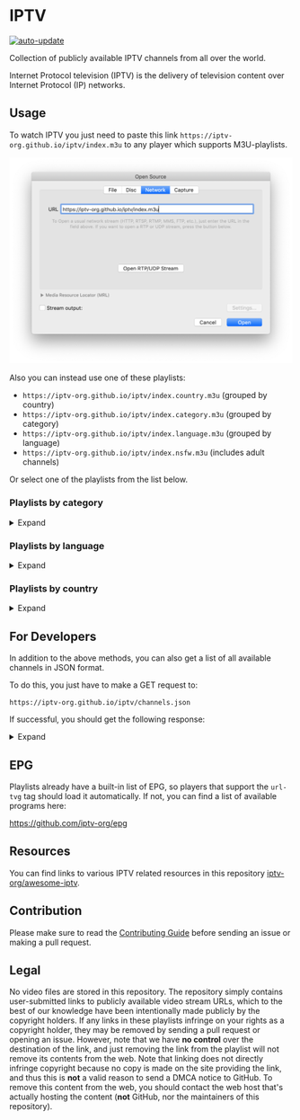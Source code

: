 # IPTV

[![auto-update](https://github.com/iptv-org/iptv/actions/workflows/auto-update.yml/badge.svg)](https://github.com/iptv-org/iptv/actions/workflows/auto-update.yml)

Collection of publicly available IPTV channels from all over the world.

Internet Protocol television (IPTV) is the delivery of television content over Internet Protocol (IP) networks.

## Usage

To watch IPTV you just need to paste this link `https://iptv-org.github.io/iptv/index.m3u` to any player which supports M3U-playlists.

![VLC Network Panel](.readme/preview.png)

Also you can instead use one of these playlists:

- `https://iptv-org.github.io/iptv/index.country.m3u` (grouped by country)
- `https://iptv-org.github.io/iptv/index.category.m3u` (grouped by category)
- `https://iptv-org.github.io/iptv/index.language.m3u` (grouped by language)
- `https://iptv-org.github.io/iptv/index.nsfw.m3u` (includes adult channels)

Or select one of the playlists from the list below.

### Playlists by category

<details>
<summary>Expand</summary>
<br>

<!-- prettier-ignore -->
<table>
	<thead>
		<tr><th align="left">Category</th><th align="right">Channels</th><th align="left">Playlist</th></tr>
	</thead>
	<tbody>
		<tr><td align="left">Auto</td><td align="right">15</td><td align="left"><code>https://iptv-org.github.io/iptv/categories/auto.m3u</code></td></tr>
		<tr><td align="left">Animation</td><td align="right">30</td><td align="left"><code>https://iptv-org.github.io/iptv/categories/animation.m3u</code></td></tr>
		<tr><td align="left">Business</td><td align="right">43</td><td align="left"><code>https://iptv-org.github.io/iptv/categories/business.m3u</code></td></tr>
		<tr><td align="left">Classic</td><td align="right">61</td><td align="left"><code>https://iptv-org.github.io/iptv/categories/classic.m3u</code></td></tr>
		<tr><td align="left">Comedy</td><td align="right">55</td><td align="left"><code>https://iptv-org.github.io/iptv/categories/comedy.m3u</code></td></tr>
		<tr><td align="left">Cooking</td><td align="right">36</td><td align="left"><code>https://iptv-org.github.io/iptv/categories/cooking.m3u</code></td></tr>
		<tr><td align="left">Culture</td><td align="right">15</td><td align="left"><code>https://iptv-org.github.io/iptv/categories/culture.m3u</code></td></tr>
		<tr><td align="left">Documentary</td><td align="right">44</td><td align="left"><code>https://iptv-org.github.io/iptv/categories/documentary.m3u</code></td></tr>
		<tr><td align="left">Education</td><td align="right">23</td><td align="left"><code>https://iptv-org.github.io/iptv/categories/education.m3u</code></td></tr>
		<tr><td align="left">Entertainment</td><td align="right">201</td><td align="left"><code>https://iptv-org.github.io/iptv/categories/entertainment.m3u</code></td></tr>
		<tr><td align="left">Family</td><td align="right">29</td><td align="left"><code>https://iptv-org.github.io/iptv/categories/family.m3u</code></td></tr>
		<tr><td align="left">General</td><td align="right">353</td><td align="left"><code>https://iptv-org.github.io/iptv/categories/general.m3u</code></td></tr>
		<tr><td align="left">Kids</td><td align="right">182</td><td align="left"><code>https://iptv-org.github.io/iptv/categories/kids.m3u</code></td></tr>
		<tr><td align="left">Legislative</td><td align="right">64</td><td align="left"><code>https://iptv-org.github.io/iptv/categories/legislative.m3u</code></td></tr>
		<tr><td align="left">Lifestyle</td><td align="right">82</td><td align="left"><code>https://iptv-org.github.io/iptv/categories/lifestyle.m3u</code></td></tr>
		<tr><td align="left">Local</td><td align="right">800</td><td align="left"><code>https://iptv-org.github.io/iptv/categories/local.m3u</code></td></tr>
		<tr><td align="left">Movies</td><td align="right">256</td><td align="left"><code>https://iptv-org.github.io/iptv/categories/movies.m3u</code></td></tr>
		<tr><td align="left">Music</td><td align="right">397</td><td align="left"><code>https://iptv-org.github.io/iptv/categories/music.m3u</code></td></tr>
		<tr><td align="left">News</td><td align="right">429</td><td align="left"><code>https://iptv-org.github.io/iptv/categories/news.m3u</code></td></tr>
		<tr><td align="left">Outdoor</td><td align="right">31</td><td align="left"><code>https://iptv-org.github.io/iptv/categories/outdoor.m3u</code></td></tr>
		<tr><td align="left">Relax</td><td align="right">19</td><td align="left"><code>https://iptv-org.github.io/iptv/categories/relax.m3u</code></td></tr>
		<tr><td align="left">Religious</td><td align="right">303</td><td align="left"><code>https://iptv-org.github.io/iptv/categories/religious.m3u</code></td></tr>
		<tr><td align="left">Series</td><td align="right">217</td><td align="left"><code>https://iptv-org.github.io/iptv/categories/series.m3u</code></td></tr>
		<tr><td align="left">Science</td><td align="right">9</td><td align="left"><code>https://iptv-org.github.io/iptv/categories/science.m3u</code></td></tr>
		<tr><td align="left">Shop</td><td align="right">51</td><td align="left"><code>https://iptv-org.github.io/iptv/categories/shop.m3u</code></td></tr>
		<tr><td align="left">Sports</td><td align="right">209</td><td align="left"><code>https://iptv-org.github.io/iptv/categories/sports.m3u</code></td></tr>
		<tr><td align="left">Travel</td><td align="right">17</td><td align="left"><code>https://iptv-org.github.io/iptv/categories/travel.m3u</code></td></tr>
		<tr><td align="left">Weather</td><td align="right">7</td><td align="left"><code>https://iptv-org.github.io/iptv/categories/weather.m3u</code></td></tr>
		<tr><td align="left">XXX</td><td align="right">40</td><td align="left"><code>https://iptv-org.github.io/iptv/categories/xxx.m3u</code></td></tr>
		<tr><td align="left">Other</td><td align="right">3786</td><td align="left"><code>https://iptv-org.github.io/iptv/categories/other.m3u</code></td></tr>
	</tbody>
</table>

</details>

### Playlists by language

<details>
<summary>Expand</summary>
<br>

<!-- prettier-ignore -->
<table>
	<thead>
		<tr><th align="left">Language</th><th align="right">Channels</th><th align="left">Playlist</th></tr>
	</thead>
	<tbody>
		<tr><td align="left">Akan</td><td align="right">2</td><td align="left"><code>https://iptv-org.github.io/iptv/languages/aka.m3u</code></td></tr>
		<tr><td align="left">Albanian</td><td align="right">48</td><td align="left"><code>https://iptv-org.github.io/iptv/languages/sqi.m3u</code></td></tr>
		<tr><td align="left">Amharic</td><td align="right">1</td><td align="left"><code>https://iptv-org.github.io/iptv/languages/amh.m3u</code></td></tr>
		<tr><td align="left">Arabic</td><td align="right">408</td><td align="left"><code>https://iptv-org.github.io/iptv/languages/ara.m3u</code></td></tr>
		<tr><td align="left">Armenian</td><td align="right">28</td><td align="left"><code>https://iptv-org.github.io/iptv/languages/hye.m3u</code></td></tr>
		<tr><td align="left">Assyrian Neo-Aramaic</td><td align="right">1</td><td align="left"><code>https://iptv-org.github.io/iptv/languages/aii.m3u</code></td></tr>
		<tr><td align="left">Azerbaijani</td><td align="right">26</td><td align="left"><code>https://iptv-org.github.io/iptv/languages/aze.m3u</code></td></tr>
		<tr><td align="left">Bashkir</td><td align="right">3</td><td align="left"><code>https://iptv-org.github.io/iptv/languages/bak.m3u</code></td></tr>
		<tr><td align="left">Belarusian</td><td align="right">1</td><td align="left"><code>https://iptv-org.github.io/iptv/languages/bel.m3u</code></td></tr>
		<tr><td align="left">Bengali</td><td align="right">40</td><td align="left"><code>https://iptv-org.github.io/iptv/languages/ben.m3u</code></td></tr>
		<tr><td align="left">Bhojpuri</td><td align="right">4</td><td align="left"><code>https://iptv-org.github.io/iptv/languages/bho.m3u</code></td></tr>
		<tr><td align="left">Bosnian</td><td align="right">11</td><td align="left"><code>https://iptv-org.github.io/iptv/languages/bos.m3u</code></td></tr>
		<tr><td align="left">Bulgarian</td><td align="right">10</td><td align="left"><code>https://iptv-org.github.io/iptv/languages/bul.m3u</code></td></tr>
		<tr><td align="left">Burmese</td><td align="right">0</td><td align="left"><code>https://iptv-org.github.io/iptv/languages/mya.m3u</code></td></tr>
		<tr><td align="left">Catalan</td><td align="right">9</td><td align="left"><code>https://iptv-org.github.io/iptv/languages/cat.m3u</code></td></tr>
		<tr><td align="left">Chinese</td><td align="right">820</td><td align="left"><code>https://iptv-org.github.io/iptv/languages/zho.m3u</code></td></tr>
		<tr><td align="left">Croatian</td><td align="right">12</td><td align="left"><code>https://iptv-org.github.io/iptv/languages/hrv.m3u</code></td></tr>
		<tr><td align="left">Czech</td><td align="right">22</td><td align="left"><code>https://iptv-org.github.io/iptv/languages/ces.m3u</code></td></tr>
		<tr><td align="left">Danish</td><td align="right">8</td><td align="left"><code>https://iptv-org.github.io/iptv/languages/dan.m3u</code></td></tr>
		<tr><td align="left">Dhivehi</td><td align="right">1</td><td align="left"><code>https://iptv-org.github.io/iptv/languages/div.m3u</code></td></tr>
		<tr><td align="left">Dutch</td><td align="right">105</td><td align="left"><code>https://iptv-org.github.io/iptv/languages/nld.m3u</code></td></tr>
		<tr><td align="left">English</td><td align="right">2154</td><td align="left"><code>https://iptv-org.github.io/iptv/languages/eng.m3u</code></td></tr>
		<tr><td align="left">Estonian</td><td align="right">6</td><td align="left"><code>https://iptv-org.github.io/iptv/languages/est.m3u</code></td></tr>
		<tr><td align="left">Faroese</td><td align="right">1</td><td align="left"><code>https://iptv-org.github.io/iptv/languages/fao.m3u</code></td></tr>
		<tr><td align="left">Finnish</td><td align="right">8</td><td align="left"><code>https://iptv-org.github.io/iptv/languages/fin.m3u</code></td></tr>
		<tr><td align="left">French</td><td align="right">229</td><td align="left"><code>https://iptv-org.github.io/iptv/languages/fra.m3u</code></td></tr>
		<tr><td align="left">Galician</td><td align="right">7</td><td align="left"><code>https://iptv-org.github.io/iptv/languages/glg.m3u</code></td></tr>
		<tr><td align="left">Georgian</td><td align="right">9</td><td align="left"><code>https://iptv-org.github.io/iptv/languages/kat.m3u</code></td></tr>
		<tr><td align="left">German</td><td align="right">232</td><td align="left"><code>https://iptv-org.github.io/iptv/languages/deu.m3u</code></td></tr>
		<tr><td align="left">Greek</td><td align="right">106</td><td align="left"><code>https://iptv-org.github.io/iptv/languages/ell.m3u</code></td></tr>
		<tr><td align="left">Greenlandic</td><td align="right">2</td><td align="left"><code>https://iptv-org.github.io/iptv/languages/kal.m3u</code></td></tr>
		<tr><td align="left">Hebrew</td><td align="right">17</td><td align="left"><code>https://iptv-org.github.io/iptv/languages/heb.m3u</code></td></tr>
		<tr><td align="left">Hindi</td><td align="right">178</td><td align="left"><code>https://iptv-org.github.io/iptv/languages/hin.m3u</code></td></tr>
		<tr><td align="left">Hungarian</td><td align="right">30</td><td align="left"><code>https://iptv-org.github.io/iptv/languages/hun.m3u</code></td></tr>
		<tr><td align="left">Icelandic</td><td align="right">1</td><td align="left"><code>https://iptv-org.github.io/iptv/languages/isl.m3u</code></td></tr>
		<tr><td align="left">Indonesian</td><td align="right">70</td><td align="left"><code>https://iptv-org.github.io/iptv/languages/ind.m3u</code></td></tr>
		<tr><td align="left">Inuktitut</td><td align="right">1</td><td align="left"><code>https://iptv-org.github.io/iptv/languages/iku.m3u</code></td></tr>
		<tr><td align="left">Italian</td><td align="right">213</td><td align="left"><code>https://iptv-org.github.io/iptv/languages/ita.m3u</code></td></tr>
		<tr><td align="left">Japanese</td><td align="right">30</td><td align="left"><code>https://iptv-org.github.io/iptv/languages/jpn.m3u</code></td></tr>
		<tr><td align="left">Javanese</td><td align="right">4</td><td align="left"><code>https://iptv-org.github.io/iptv/languages/jav.m3u</code></td></tr>
		<tr><td align="left">Kannada</td><td align="right">8</td><td align="left"><code>https://iptv-org.github.io/iptv/languages/kan.m3u</code></td></tr>
		<tr><td align="left">Kazakh</td><td align="right">16</td><td align="left"><code>https://iptv-org.github.io/iptv/languages/kaz.m3u</code></td></tr>
		<tr><td align="left">Khmer</td><td align="right">8</td><td align="left"><code>https://iptv-org.github.io/iptv/languages/khm.m3u</code></td></tr>
		<tr><td align="left">Kinyarwanda</td><td align="right">2</td><td align="left"><code>https://iptv-org.github.io/iptv/languages/kin.m3u</code></td></tr>
		<tr><td align="left">Korean</td><td align="right">59</td><td align="left"><code>https://iptv-org.github.io/iptv/languages/kor.m3u</code></td></tr>
		<tr><td align="left">Kurdish</td><td align="right">26</td><td align="left"><code>https://iptv-org.github.io/iptv/languages/kur.m3u</code></td></tr>
		<tr><td align="left">Kyrgyz</td><td align="right">1</td><td align="left"><code>https://iptv-org.github.io/iptv/languages/kir.m3u</code></td></tr>
		<tr><td align="left">Lao</td><td align="right">3</td><td align="left"><code>https://iptv-org.github.io/iptv/languages/lao.m3u</code></td></tr>
		<tr><td align="left">Latvian</td><td align="right">4</td><td align="left"><code>https://iptv-org.github.io/iptv/languages/lav.m3u</code></td></tr>
		<tr><td align="left">Lithuanian</td><td align="right">4</td><td align="left"><code>https://iptv-org.github.io/iptv/languages/lit.m3u</code></td></tr>
		<tr><td align="left">Luxembourgish</td><td align="right">2</td><td align="left"><code>https://iptv-org.github.io/iptv/languages/ltz.m3u</code></td></tr>
		<tr><td align="left">Macedonian</td><td align="right">2</td><td align="left"><code>https://iptv-org.github.io/iptv/languages/mkd.m3u</code></td></tr>
		<tr><td align="left">Malay</td><td align="right">21</td><td align="left"><code>https://iptv-org.github.io/iptv/languages/msa.m3u</code></td></tr>
		<tr><td align="left">Malayalam</td><td align="right">54</td><td align="left"><code>https://iptv-org.github.io/iptv/languages/mal.m3u</code></td></tr>
		<tr><td align="left">Maltese</td><td align="right">3</td><td align="left"><code>https://iptv-org.github.io/iptv/languages/mlt.m3u</code></td></tr>
		<tr><td align="left">Mandarin Chinese</td><td align="right">52</td><td align="left"><code>https://iptv-org.github.io/iptv/languages/cmn.m3u</code></td></tr>
		<tr><td align="left">Mandinka</td><td align="right">1</td><td align="left"><code>https://iptv-org.github.io/iptv/languages/mnk.m3u</code></td></tr>
		<tr><td align="left">Maori</td><td align="right">2</td><td align="left"><code>https://iptv-org.github.io/iptv/languages/mri.m3u</code></td></tr>
		<tr><td align="left">Marathi</td><td align="right">4</td><td align="left"><code>https://iptv-org.github.io/iptv/languages/mar.m3u</code></td></tr>
		<tr><td align="left">Min Nan Chinese</td><td align="right">3</td><td align="left"><code>https://iptv-org.github.io/iptv/languages/nan.m3u</code></td></tr>
		<tr><td align="left">Mongolian</td><td align="right">0</td><td align="left"><code>https://iptv-org.github.io/iptv/languages/mon.m3u</code></td></tr>
		<tr><td align="left">Montenegrin</td><td align="right">1</td><td align="left"><code>https://iptv-org.github.io/iptv/languages/cnr.m3u</code></td></tr>
		<tr><td align="left">Nepali</td><td align="right">1</td><td align="left"><code>https://iptv-org.github.io/iptv/languages/nep.m3u</code></td></tr>
		<tr><td align="left">Norwegian</td><td align="right">6</td><td align="left"><code>https://iptv-org.github.io/iptv/languages/nor.m3u</code></td></tr>
		<tr><td align="left">Norwegian Bokmål</td><td align="right">4</td><td align="left"><code>https://iptv-org.github.io/iptv/languages/nob.m3u</code></td></tr>
		<tr><td align="left">Papiamento</td><td align="right">2</td><td align="left"><code>https://iptv-org.github.io/iptv/languages/pap.m3u</code></td></tr>
		<tr><td align="left">Pashto</td><td align="right">23</td><td align="left"><code>https://iptv-org.github.io/iptv/languages/pus.m3u</code></td></tr>
		<tr><td align="left">Persian</td><td align="right">168</td><td align="left"><code>https://iptv-org.github.io/iptv/languages/fas.m3u</code></td></tr>
		<tr><td align="left">Polish</td><td align="right">39</td><td align="left"><code>https://iptv-org.github.io/iptv/languages/pol.m3u</code></td></tr>
		<tr><td align="left">Portuguese</td><td align="right">230</td><td align="left"><code>https://iptv-org.github.io/iptv/languages/por.m3u</code></td></tr>
		<tr><td align="left">Punjabi</td><td align="right">8</td><td align="left"><code>https://iptv-org.github.io/iptv/languages/pan.m3u</code></td></tr>
		<tr><td align="left">Romanian</td><td align="right">55</td><td align="left"><code>https://iptv-org.github.io/iptv/languages/ron.m3u</code></td></tr>
		<tr><td align="left">Russian</td><td align="right">340</td><td align="left"><code>https://iptv-org.github.io/iptv/languages/rus.m3u</code></td></tr>
		<tr><td align="left">Serbian</td><td align="right">30</td><td align="left"><code>https://iptv-org.github.io/iptv/languages/srp.m3u</code></td></tr>
		<tr><td align="left">Sinhala</td><td align="right">8</td><td align="left"><code>https://iptv-org.github.io/iptv/languages/sin.m3u</code></td></tr>
		<tr><td align="left">Slovak</td><td align="right">24</td><td align="left"><code>https://iptv-org.github.io/iptv/languages/slk.m3u</code></td></tr>
		<tr><td align="left">Slovenian</td><td align="right">9</td><td align="left"><code>https://iptv-org.github.io/iptv/languages/slv.m3u</code></td></tr>
		<tr><td align="left">Somali</td><td align="right">6</td><td align="left"><code>https://iptv-org.github.io/iptv/languages/som.m3u</code></td></tr>
		<tr><td align="left">Spanish</td><td align="right">1047</td><td align="left"><code>https://iptv-org.github.io/iptv/languages/spa.m3u</code></td></tr>
		<tr><td align="left">Sundanese</td><td align="right">1</td><td align="left"><code>https://iptv-org.github.io/iptv/languages/sun.m3u</code></td></tr>
		<tr><td align="left">Swahili</td><td align="right">1</td><td align="left"><code>https://iptv-org.github.io/iptv/languages/swa.m3u</code></td></tr>
		<tr><td align="left">Swedish</td><td align="right">13</td><td align="left"><code>https://iptv-org.github.io/iptv/languages/swe.m3u</code></td></tr>
		<tr><td align="left">Tagalog</td><td align="right">7</td><td align="left"><code>https://iptv-org.github.io/iptv/languages/tgl.m3u</code></td></tr>
		<tr><td align="left">Tamil</td><td align="right">43</td><td align="left"><code>https://iptv-org.github.io/iptv/languages/tam.m3u</code></td></tr>
		<tr><td align="left">Telugu</td><td align="right">4</td><td align="left"><code>https://iptv-org.github.io/iptv/languages/tel.m3u</code></td></tr>
		<tr><td align="left">Thai</td><td align="right">48</td><td align="left"><code>https://iptv-org.github.io/iptv/languages/tha.m3u</code></td></tr>
		<tr><td align="left">Turkish</td><td align="right">164</td><td align="left"><code>https://iptv-org.github.io/iptv/languages/tur.m3u</code></td></tr>
		<tr><td align="left">Turkmen</td><td align="right">7</td><td align="left"><code>https://iptv-org.github.io/iptv/languages/tuk.m3u</code></td></tr>
		<tr><td align="left">Ukrainian</td><td align="right">87</td><td align="left"><code>https://iptv-org.github.io/iptv/languages/ukr.m3u</code></td></tr>
		<tr><td align="left">Urdu</td><td align="right">21</td><td align="left"><code>https://iptv-org.github.io/iptv/languages/urd.m3u</code></td></tr>
		<tr><td align="left">Uzbek</td><td align="right">1</td><td align="left"><code>https://iptv-org.github.io/iptv/languages/uzb.m3u</code></td></tr>
		<tr><td align="left">Vietnamese</td><td align="right">99</td><td align="left"><code>https://iptv-org.github.io/iptv/languages/vie.m3u</code></td></tr>
		<tr><td align="left">Western Frisian</td><td align="right">1</td><td align="left"><code>https://iptv-org.github.io/iptv/languages/fry.m3u</code></td></tr>
		<tr><td align="left">Wolof</td><td align="right">15</td><td align="left"><code>https://iptv-org.github.io/iptv/languages/wol.m3u</code></td></tr>
		<tr><td align="left">Yue Chinese</td><td align="right">5</td><td align="left"><code>https://iptv-org.github.io/iptv/languages/yue.m3u</code></td></tr>
		<tr><td align="left">Undefined</td><td align="right">260</td><td align="left"><code>https://iptv-org.github.io/iptv/languages/undefined.m3u</code></td></tr>
	</tbody>
</table>

</details>

### Playlists by country

<details>
<summary>Expand</summary>
<br>

<!-- prettier-ignore -->
<table>
	<thead>
		<tr><th align="left">Country</th><th align="right">Channels</th><th align="left">Playlist</th></tr>
	</thead>
	<tbody>
		<tr><td align="left">🇦🇫&nbsp;Afghanistan</td><td align="right">28</td><td align="left" nowrap><code>https://iptv-org.github.io/iptv/countries/af.m3u</code></td></tr>
		<tr><td align="left">🇦🇱&nbsp;Albania</td><td align="right">50</td><td align="left" nowrap><code>https://iptv-org.github.io/iptv/countries/al.m3u</code></td></tr>
		<tr><td align="left">🇩🇿&nbsp;Algeria</td><td align="right">66</td><td align="left" nowrap><code>https://iptv-org.github.io/iptv/countries/dz.m3u</code></td></tr>
		<tr><td align="left">🇦🇸&nbsp;American Samoa</td><td align="right">2</td><td align="left" nowrap><code>https://iptv-org.github.io/iptv/countries/as.m3u</code></td></tr>
		<tr><td align="left">🇦🇩&nbsp;Andorra</td><td align="right">11</td><td align="left" nowrap><code>https://iptv-org.github.io/iptv/countries/ad.m3u</code></td></tr>
		<tr><td align="left">🇦🇴&nbsp;Angola</td><td align="right">3</td><td align="left" nowrap><code>https://iptv-org.github.io/iptv/countries/ao.m3u</code></td></tr>
		<tr><td align="left">🇦🇬&nbsp;Antigua & Barbuda</td><td align="right">1</td><td align="left" nowrap><code>https://iptv-org.github.io/iptv/countries/ag.m3u</code></td></tr>
		<tr><td align="left">🇦🇷&nbsp;Argentina</td><td align="right">100</td><td align="left" nowrap><code>https://iptv-org.github.io/iptv/countries/ar.m3u</code></td></tr>
		<tr><td align="left">🇦🇲&nbsp;Armenia</td><td align="right">37</td><td align="left" nowrap><code>https://iptv-org.github.io/iptv/countries/am.m3u</code></td></tr>
		<tr><td align="left">🇦🇼&nbsp;Aruba</td><td align="right">3</td><td align="left" nowrap><code>https://iptv-org.github.io/iptv/countries/aw.m3u</code></td></tr>
		<tr><td align="left">🇦🇺&nbsp;Australia</td><td align="right">71</td><td align="left" nowrap><code>https://iptv-org.github.io/iptv/countries/au.m3u</code></td></tr>
		<tr><td align="left">🇦🇹&nbsp;Austria</td><td align="right">29</td><td align="left" nowrap><code>https://iptv-org.github.io/iptv/countries/at.m3u</code></td></tr>
		<tr><td align="left">🇦🇿&nbsp;Azerbaijan</td><td align="right">36</td><td align="left" nowrap><code>https://iptv-org.github.io/iptv/countries/az.m3u</code></td></tr>
		<tr><td align="left">🇧🇸&nbsp;Bahamas</td><td align="right">3</td><td align="left" nowrap><code>https://iptv-org.github.io/iptv/countries/bs.m3u</code></td></tr>
		<tr><td align="left">🇧🇭&nbsp;Bahrain</td><td align="right">49</td><td align="left" nowrap><code>https://iptv-org.github.io/iptv/countries/bh.m3u</code></td></tr>
		<tr><td align="left">🇧🇩&nbsp;Bangladesh</td><td align="right">38</td><td align="left" nowrap><code>https://iptv-org.github.io/iptv/countries/bd.m3u</code></td></tr>
		<tr><td align="left">🇧🇧&nbsp;Barbados</td><td align="right">1</td><td align="left" nowrap><code>https://iptv-org.github.io/iptv/countries/bb.m3u</code></td></tr>
		<tr><td align="left">🇧🇾&nbsp;Belarus</td><td align="right">29</td><td align="left" nowrap><code>https://iptv-org.github.io/iptv/countries/by.m3u</code></td></tr>
		<tr><td align="left">🇧🇪&nbsp;Belgium</td><td align="right">31</td><td align="left" nowrap><code>https://iptv-org.github.io/iptv/countries/be.m3u</code></td></tr>
		<tr><td align="left">🇧🇯&nbsp;Benin</td><td align="right">5</td><td align="left" nowrap><code>https://iptv-org.github.io/iptv/countries/bj.m3u</code></td></tr>
		<tr><td align="left">🇧🇹&nbsp;Bhutan</td><td align="right">10</td><td align="left" nowrap><code>https://iptv-org.github.io/iptv/countries/bt.m3u</code></td></tr>
		<tr><td align="left">🇧🇴&nbsp;Bolivia</td><td align="right">53</td><td align="left" nowrap><code>https://iptv-org.github.io/iptv/countries/bo.m3u</code></td></tr>
		<tr><td align="left">🇧🇦&nbsp;Bosnia</td><td align="right">17</td><td align="left" nowrap><code>https://iptv-org.github.io/iptv/countries/ba.m3u</code></td></tr>
		<tr><td align="left">🇧🇼&nbsp;Botswana</td><td align="right">1</td><td align="left" nowrap><code>https://iptv-org.github.io/iptv/countries/bw.m3u</code></td></tr>
		<tr><td align="left">🇧🇷&nbsp;Brazil</td><td align="right">189</td><td align="left" nowrap><code>https://iptv-org.github.io/iptv/countries/br.m3u</code></td></tr>
		<tr><td align="left">🇧🇳&nbsp;Brunei</td><td align="right">7</td><td align="left" nowrap><code>https://iptv-org.github.io/iptv/countries/bn.m3u</code></td></tr>
		<tr><td align="left">🇧🇬&nbsp;Bulgaria</td><td align="right">16</td><td align="left" nowrap><code>https://iptv-org.github.io/iptv/countries/bg.m3u</code></td></tr>
		<tr><td align="left">🇧🇫&nbsp;Burkina Faso</td><td align="right">5</td><td align="left" nowrap><code>https://iptv-org.github.io/iptv/countries/bf.m3u</code></td></tr>
		<tr><td align="left">🇧🇮&nbsp;Burundi</td><td align="right">1</td><td align="left" nowrap><code>https://iptv-org.github.io/iptv/countries/bi.m3u</code></td></tr>
		<tr><td align="left">🇰🇭&nbsp;Cambodia</td><td align="right">14</td><td align="left" nowrap><code>https://iptv-org.github.io/iptv/countries/kh.m3u</code></td></tr>
		<tr><td align="left">🇨🇲&nbsp;Cameroon</td><td align="right">5</td><td align="left" nowrap><code>https://iptv-org.github.io/iptv/countries/cm.m3u</code></td></tr>
		<tr><td align="left">🇨🇦&nbsp;Canada</td><td align="right">142</td><td align="left" nowrap><code>https://iptv-org.github.io/iptv/countries/ca.m3u</code></td></tr>
		<tr><td align="left">🇨🇻&nbsp;Cape Verde</td><td align="right">1</td><td align="left" nowrap><code>https://iptv-org.github.io/iptv/countries/cv.m3u</code></td></tr>
		<tr><td align="left">🇨🇫&nbsp;Central African Republic</td><td align="right">1</td><td align="left" nowrap><code>https://iptv-org.github.io/iptv/countries/cf.m3u</code></td></tr>
		<tr><td align="left">🇹🇩&nbsp;Chad</td><td align="right">1</td><td align="left" nowrap><code>https://iptv-org.github.io/iptv/countries/td.m3u</code></td></tr>
		<tr><td align="left">🇨🇱&nbsp;Chile</td><td align="right">107</td><td align="left" nowrap><code>https://iptv-org.github.io/iptv/countries/cl.m3u</code></td></tr>
		<tr><td align="left">🇨🇳&nbsp;China</td><td align="right">742</td><td align="left" nowrap><code>https://iptv-org.github.io/iptv/countries/cn.m3u</code></td></tr>
		<tr><td align="left">🇨🇴&nbsp;Colombia</td><td align="right">78</td><td align="left" nowrap><code>https://iptv-org.github.io/iptv/countries/co.m3u</code></td></tr>
		<tr><td align="left">🇰🇲&nbsp;Comoros</td><td align="right">40</td><td align="left" nowrap><code>https://iptv-org.github.io/iptv/countries/km.m3u</code></td></tr>
		<tr><td align="left">🇨🇬&nbsp;Congo - Brazzaville</td><td align="right">3</td><td align="left" nowrap><code>https://iptv-org.github.io/iptv/countries/cg.m3u</code></td></tr>
		<tr><td align="left">🇨🇩&nbsp;Congo - Kinshasa</td><td align="right">4</td><td align="left" nowrap><code>https://iptv-org.github.io/iptv/countries/cd.m3u</code></td></tr>
		<tr><td align="left">🇨🇰&nbsp;Cook Islands</td><td align="right">2</td><td align="left" nowrap><code>https://iptv-org.github.io/iptv/countries/ck.m3u</code></td></tr>
		<tr><td align="left">🇨🇷&nbsp;Costa Rica</td><td align="right">66</td><td align="left" nowrap><code>https://iptv-org.github.io/iptv/countries/cr.m3u</code></td></tr>
		<tr><td align="left">🇨🇮&nbsp;Côte d’Ivoire</td><td align="right">2</td><td align="left" nowrap><code>https://iptv-org.github.io/iptv/countries/ci.m3u</code></td></tr>
		<tr><td align="left">🇭🇷&nbsp;Croatia</td><td align="right">19</td><td align="left" nowrap><code>https://iptv-org.github.io/iptv/countries/hr.m3u</code></td></tr>
		<tr><td align="left">🇨🇺&nbsp;Cuba</td><td align="right">40</td><td align="left" nowrap><code>https://iptv-org.github.io/iptv/countries/cu.m3u</code></td></tr>
		<tr><td align="left">🇨🇼&nbsp;Curaçao</td><td align="right">5</td><td align="left" nowrap><code>https://iptv-org.github.io/iptv/countries/cw.m3u</code></td></tr>
		<tr><td align="left">🇨🇾&nbsp;Cyprus</td><td align="right">26</td><td align="left" nowrap><code>https://iptv-org.github.io/iptv/countries/cy.m3u</code></td></tr>
		<tr><td align="left">🇨🇿&nbsp;Czechia</td><td align="right">29</td><td align="left" nowrap><code>https://iptv-org.github.io/iptv/countries/cz.m3u</code></td></tr>
		<tr><td align="left">🇩🇰&nbsp;Denmark</td><td align="right">13</td><td align="left" nowrap><code>https://iptv-org.github.io/iptv/countries/dk.m3u</code></td></tr>
		<tr><td align="left">🇩🇯&nbsp;Djibouti</td><td align="right">42</td><td align="left" nowrap><code>https://iptv-org.github.io/iptv/countries/dj.m3u</code></td></tr>
		<tr><td align="left">🇩🇴&nbsp;Dominican Republic</td><td align="right">100</td><td align="left" nowrap><code>https://iptv-org.github.io/iptv/countries/do.m3u</code></td></tr>
		<tr><td align="left">🇪🇨&nbsp;Ecuador</td><td align="right">63</td><td align="left" nowrap><code>https://iptv-org.github.io/iptv/countries/ec.m3u</code></td></tr>
		<tr><td align="left">🇪🇬&nbsp;Egypt</td><td align="right">82</td><td align="left" nowrap><code>https://iptv-org.github.io/iptv/countries/eg.m3u</code></td></tr>
		<tr><td align="left">🇸🇻&nbsp;El Salvador</td><td align="right">51</td><td align="left" nowrap><code>https://iptv-org.github.io/iptv/countries/sv.m3u</code></td></tr>
		<tr><td align="left">🇬🇶&nbsp;Equatorial Guinea</td><td align="right">2</td><td align="left" nowrap><code>https://iptv-org.github.io/iptv/countries/gq.m3u</code></td></tr>
		<tr><td align="left">🇪🇷&nbsp;Eritrea</td><td align="right">1</td><td align="left" nowrap><code>https://iptv-org.github.io/iptv/countries/er.m3u</code></td></tr>
		<tr><td align="left">🇪🇪&nbsp;Estonia</td><td align="right">12</td><td align="left" nowrap><code>https://iptv-org.github.io/iptv/countries/ee.m3u</code></td></tr>
		<tr><td align="left">🇸🇿&nbsp;Eswatini</td><td align="right">1</td><td align="left" nowrap><code>https://iptv-org.github.io/iptv/countries/sz.m3u</code></td></tr>
		<tr><td align="left">🇪🇹&nbsp;Ethiopia</td><td align="right">2</td><td align="left" nowrap><code>https://iptv-org.github.io/iptv/countries/et.m3u</code></td></tr>
		<tr><td align="left">🇫🇴&nbsp;Faroe Islands</td><td align="right">1</td><td align="left" nowrap><code>https://iptv-org.github.io/iptv/countries/fo.m3u</code></td></tr>
		<tr><td align="left">🇫🇯&nbsp;Fiji</td><td align="right">3</td><td align="left" nowrap><code>https://iptv-org.github.io/iptv/countries/fj.m3u</code></td></tr>
		<tr><td align="left">🇫🇮&nbsp;Finland</td><td align="right">13</td><td align="left" nowrap><code>https://iptv-org.github.io/iptv/countries/fi.m3u</code></td></tr>
		<tr><td align="left">🇫🇷&nbsp;France</td><td align="right">159</td><td align="left" nowrap><code>https://iptv-org.github.io/iptv/countries/fr.m3u</code></td></tr>
		<tr><td align="left">🇵🇫&nbsp;French Polynesia</td><td align="right">3</td><td align="left" nowrap><code>https://iptv-org.github.io/iptv/countries/pf.m3u</code></td></tr>
		<tr><td align="left">🇹🇫&nbsp;French Southern Territories</td><td align="right">1</td><td align="left" nowrap><code>https://iptv-org.github.io/iptv/countries/tf.m3u</code></td></tr>
		<tr><td align="left">🇬🇦&nbsp;Gabon</td><td align="right">1</td><td align="left" nowrap><code>https://iptv-org.github.io/iptv/countries/ga.m3u</code></td></tr>
		<tr><td align="left">🇬🇲&nbsp;Gambia</td><td align="right">2</td><td align="left" nowrap><code>https://iptv-org.github.io/iptv/countries/gm.m3u</code></td></tr>
		<tr><td align="left">🇬🇪&nbsp;Georgia</td><td align="right">20</td><td align="left" nowrap><code>https://iptv-org.github.io/iptv/countries/ge.m3u</code></td></tr>
		<tr><td align="left">🇩🇪&nbsp;Germany</td><td align="right">193</td><td align="left" nowrap><code>https://iptv-org.github.io/iptv/countries/de.m3u</code></td></tr>
		<tr><td align="left">🇬🇭&nbsp;Ghana</td><td align="right">3</td><td align="left" nowrap><code>https://iptv-org.github.io/iptv/countries/gh.m3u</code></td></tr>
		<tr><td align="left">🇬🇷&nbsp;Greece</td><td align="right">98</td><td align="left" nowrap><code>https://iptv-org.github.io/iptv/countries/gr.m3u</code></td></tr>
		<tr><td align="left">🇬🇱&nbsp;Greenland</td><td align="right">2</td><td align="left" nowrap><code>https://iptv-org.github.io/iptv/countries/gl.m3u</code></td></tr>
		<tr><td align="left">🇬🇵&nbsp;Guadeloupe</td><td align="right">1</td><td align="left" nowrap><code>https://iptv-org.github.io/iptv/countries/gp.m3u</code></td></tr>
		<tr><td align="left">🇬🇺&nbsp;Guam</td><td align="right">2</td><td align="left" nowrap><code>https://iptv-org.github.io/iptv/countries/gu.m3u</code></td></tr>
		<tr><td align="left">🇬🇹&nbsp;Guatemala</td><td align="right">44</td><td align="left" nowrap><code>https://iptv-org.github.io/iptv/countries/gt.m3u</code></td></tr>
		<tr><td align="left">🇬🇳&nbsp;Guinea</td><td align="right">2</td><td align="left" nowrap><code>https://iptv-org.github.io/iptv/countries/gn.m3u</code></td></tr>
		<tr><td align="left">🇬🇼&nbsp;Guinea-Bissau</td><td align="right">1</td><td align="left" nowrap><code>https://iptv-org.github.io/iptv/countries/gw.m3u</code></td></tr>
		<tr><td align="left">🇭🇹&nbsp;Haiti</td><td align="right">14</td><td align="left" nowrap><code>https://iptv-org.github.io/iptv/countries/ht.m3u</code></td></tr>
		<tr><td align="left">🇭🇳&nbsp;Honduras</td><td align="right">57</td><td align="left" nowrap><code>https://iptv-org.github.io/iptv/countries/hn.m3u</code></td></tr>
		<tr><td align="left">🇭🇰&nbsp;Hong Kong</td><td align="right">12</td><td align="left" nowrap><code>https://iptv-org.github.io/iptv/countries/hk.m3u</code></td></tr>
		<tr><td align="left">🇭🇺&nbsp;Hungary</td><td align="right">35</td><td align="left" nowrap><code>https://iptv-org.github.io/iptv/countries/hu.m3u</code></td></tr>
		<tr><td align="left">🇮🇸&nbsp;Iceland</td><td align="right">7</td><td align="left" nowrap><code>https://iptv-org.github.io/iptv/countries/is.m3u</code></td></tr>
		<tr><td align="left">🇮🇳&nbsp;India</td><td align="right">317</td><td align="left" nowrap><code>https://iptv-org.github.io/iptv/countries/in.m3u</code></td></tr>
		<tr><td align="left">🇮🇩&nbsp;Indonesia</td><td align="right">78</td><td align="left" nowrap><code>https://iptv-org.github.io/iptv/countries/id.m3u</code></td></tr>
		<tr><td align="left">🌍&nbsp;International</td><td align="right">36</td><td align="left" nowrap><code>https://iptv-org.github.io/iptv/countries/int.m3u</code></td></tr>
		<tr><td align="left">🇮🇷&nbsp;Iran</td><td align="right">179</td><td align="left" nowrap><code>https://iptv-org.github.io/iptv/countries/ir.m3u</code></td></tr>
		<tr><td align="left">🇮🇶&nbsp;Iraq</td><td align="right">97</td><td align="left" nowrap><code>https://iptv-org.github.io/iptv/countries/iq.m3u</code></td></tr>
		<tr><td align="left">🇮🇪&nbsp;Ireland</td><td align="right">16</td><td align="left" nowrap><code>https://iptv-org.github.io/iptv/countries/ie.m3u</code></td></tr>
		<tr><td align="left">🇮🇱&nbsp;Israel</td><td align="right">24</td><td align="left" nowrap><code>https://iptv-org.github.io/iptv/countries/il.m3u</code></td></tr>
		<tr><td align="left">🇮🇹&nbsp;Italy</td><td align="right">219</td><td align="left" nowrap><code>https://iptv-org.github.io/iptv/countries/it.m3u</code></td></tr>
		<tr><td align="left">🇯🇲&nbsp;Jamaica</td><td align="right">1</td><td align="left" nowrap><code>https://iptv-org.github.io/iptv/countries/jm.m3u</code></td></tr>
		<tr><td align="left">🇯🇵&nbsp;Japan</td><td align="right">38</td><td align="left" nowrap><code>https://iptv-org.github.io/iptv/countries/jp.m3u</code></td></tr>
		<tr><td align="left">🇯🇴&nbsp;Jordan</td><td align="right">66</td><td align="left" nowrap><code>https://iptv-org.github.io/iptv/countries/jo.m3u</code></td></tr>
		<tr><td align="left">🇰🇿&nbsp;Kazakhstan</td><td align="right">26</td><td align="left" nowrap><code>https://iptv-org.github.io/iptv/countries/kz.m3u</code></td></tr>
		<tr><td align="left">🇰🇪&nbsp;Kenya</td><td align="right">14</td><td align="left" nowrap><code>https://iptv-org.github.io/iptv/countries/ke.m3u</code></td></tr>
		<tr><td align="left">🇰🇮&nbsp;Kiribati</td><td align="right">2</td><td align="left" nowrap><code>https://iptv-org.github.io/iptv/countries/ki.m3u</code></td></tr>
		<tr><td align="left">🇽🇰&nbsp;Kosovo</td><td align="right">4</td><td align="left" nowrap><code>https://iptv-org.github.io/iptv/countries/xk.m3u</code></td></tr>
		<tr><td align="left">🇰🇼&nbsp;Kuwait</td><td align="right">66</td><td align="left" nowrap><code>https://iptv-org.github.io/iptv/countries/kw.m3u</code></td></tr>
		<tr><td align="left">🇰🇬&nbsp;Kyrgyzstan</td><td align="right">7</td><td align="left" nowrap><code>https://iptv-org.github.io/iptv/countries/kg.m3u</code></td></tr>
		<tr><td align="left">🇱🇦&nbsp;Laos</td><td align="right">37</td><td align="left" nowrap><code>https://iptv-org.github.io/iptv/countries/la.m3u</code></td></tr>
		<tr><td align="left">🇱🇻&nbsp;Latvia</td><td align="right">10</td><td align="left" nowrap><code>https://iptv-org.github.io/iptv/countries/lv.m3u</code></td></tr>
		<tr><td align="left">🇱🇧&nbsp;Lebanon</td><td align="right">69</td><td align="left" nowrap><code>https://iptv-org.github.io/iptv/countries/lb.m3u</code></td></tr>
		<tr><td align="left">🇱🇸&nbsp;Lesotho</td><td align="right">1</td><td align="left" nowrap><code>https://iptv-org.github.io/iptv/countries/ls.m3u</code></td></tr>
		<tr><td align="left">🇱🇷&nbsp;Liberia</td><td align="right">1</td><td align="left" nowrap><code>https://iptv-org.github.io/iptv/countries/lr.m3u</code></td></tr>
		<tr><td align="left">🇱🇾&nbsp;Libya</td><td align="right">50</td><td align="left" nowrap><code>https://iptv-org.github.io/iptv/countries/ly.m3u</code></td></tr>
		<tr><td align="left">🇱🇮&nbsp;Liechtenstein</td><td align="right">8</td><td align="left" nowrap><code>https://iptv-org.github.io/iptv/countries/li.m3u</code></td></tr>
		<tr><td align="left">🇱🇹&nbsp;Lithuania</td><td align="right">10</td><td align="left" nowrap><code>https://iptv-org.github.io/iptv/countries/lt.m3u</code></td></tr>
		<tr><td align="left">🇱🇺&nbsp;Luxembourg</td><td align="right">16</td><td align="left" nowrap><code>https://iptv-org.github.io/iptv/countries/lu.m3u</code></td></tr>
		<tr><td align="left">🇲🇴&nbsp;Macao</td><td align="right">11</td><td align="left" nowrap><code>https://iptv-org.github.io/iptv/countries/mo.m3u</code></td></tr>
		<tr><td align="left">🇲🇬&nbsp;Madagascar</td><td align="right">1</td><td align="left" nowrap><code>https://iptv-org.github.io/iptv/countries/mg.m3u</code></td></tr>
		<tr><td align="left">🇲🇼&nbsp;Malawi</td><td align="right">1</td><td align="left" nowrap><code>https://iptv-org.github.io/iptv/countries/mw.m3u</code></td></tr>
		<tr><td align="left">🇲🇾&nbsp;Malaysia</td><td align="right">29</td><td align="left" nowrap><code>https://iptv-org.github.io/iptv/countries/my.m3u</code></td></tr>
		<tr><td align="left">🇲🇻&nbsp;Maldives</td><td align="right">11</td><td align="left" nowrap><code>https://iptv-org.github.io/iptv/countries/mv.m3u</code></td></tr>
		<tr><td align="left">🇲🇱&nbsp;Mali</td><td align="right">2</td><td align="left" nowrap><code>https://iptv-org.github.io/iptv/countries/ml.m3u</code></td></tr>
		<tr><td align="left">🇲🇹&nbsp;Malta</td><td align="right">9</td><td align="left" nowrap><code>https://iptv-org.github.io/iptv/countries/mt.m3u</code></td></tr>
		<tr><td align="left">🇲🇭&nbsp;Marshall Islands</td><td align="right">2</td><td align="left" nowrap><code>https://iptv-org.github.io/iptv/countries/mh.m3u</code></td></tr>
		<tr><td align="left">🇲🇶&nbsp;Martinique</td><td align="right">2</td><td align="left" nowrap><code>https://iptv-org.github.io/iptv/countries/mq.m3u</code></td></tr>
		<tr><td align="left">🇲🇷&nbsp;Mauritania</td><td align="right">40</td><td align="left" nowrap><code>https://iptv-org.github.io/iptv/countries/mr.m3u</code></td></tr>
		<tr><td align="left">🇲🇺&nbsp;Mauritius</td><td align="right">2</td><td align="left" nowrap><code>https://iptv-org.github.io/iptv/countries/mu.m3u</code></td></tr>
		<tr><td align="left">🇾🇹&nbsp;Mayotte</td><td align="right">1</td><td align="left" nowrap><code>https://iptv-org.github.io/iptv/countries/yt.m3u</code></td></tr>
		<tr><td align="left">🇲🇽&nbsp;Mexico</td><td align="right">122</td><td align="left" nowrap><code>https://iptv-org.github.io/iptv/countries/mx.m3u</code></td></tr>
		<tr><td align="left">🇫🇲&nbsp;Micronesia</td><td align="right">2</td><td align="left" nowrap><code>https://iptv-org.github.io/iptv/countries/fm.m3u</code></td></tr>
		<tr><td align="left">🇲🇩&nbsp;Moldova</td><td align="right">17</td><td align="left" nowrap><code>https://iptv-org.github.io/iptv/countries/md.m3u</code></td></tr>
		<tr><td align="left">🇲🇨&nbsp;Monaco</td><td align="right">9</td><td align="left" nowrap><code>https://iptv-org.github.io/iptv/countries/mc.m3u</code></td></tr>
		<tr><td align="left">🇲🇳&nbsp;Mongolia</td><td align="right">6</td><td align="left" nowrap><code>https://iptv-org.github.io/iptv/countries/mn.m3u</code></td></tr>
		<tr><td align="left">🇲🇪&nbsp;Montenegro</td><td align="right">12</td><td align="left" nowrap><code>https://iptv-org.github.io/iptv/countries/me.m3u</code></td></tr>
		<tr><td align="left">🇲🇦&nbsp;Morocco</td><td align="right">57</td><td align="left" nowrap><code>https://iptv-org.github.io/iptv/countries/ma.m3u</code></td></tr>
		<tr><td align="left">🇲🇿&nbsp;Mozambique</td><td align="right">3</td><td align="left" nowrap><code>https://iptv-org.github.io/iptv/countries/mz.m3u</code></td></tr>
		<tr><td align="left">🇲🇲&nbsp;Myanmar</td><td align="right">6</td><td align="left" nowrap><code>https://iptv-org.github.io/iptv/countries/mm.m3u</code></td></tr>
		<tr><td align="left">🇳🇦&nbsp;Namibia</td><td align="right">1</td><td align="left" nowrap><code>https://iptv-org.github.io/iptv/countries/na.m3u</code></td></tr>
		<tr><td align="left">🇳🇷&nbsp;Nauru</td><td align="right">2</td><td align="left" nowrap><code>https://iptv-org.github.io/iptv/countries/nr.m3u</code></td></tr>
		<tr><td align="left">🇳🇵&nbsp;Nepal</td><td align="right">11</td><td align="left" nowrap><code>https://iptv-org.github.io/iptv/countries/np.m3u</code></td></tr>
		<tr><td align="left">🇳🇱&nbsp;Netherlands</td><td align="right">99</td><td align="left" nowrap><code>https://iptv-org.github.io/iptv/countries/nl.m3u</code></td></tr>
		<tr><td align="left">🇳🇨&nbsp;New Caledonia</td><td align="right">2</td><td align="left" nowrap><code>https://iptv-org.github.io/iptv/countries/nc.m3u</code></td></tr>
		<tr><td align="left">🇳🇿&nbsp;New Zealand</td><td align="right">20</td><td align="left" nowrap><code>https://iptv-org.github.io/iptv/countries/nz.m3u</code></td></tr>
		<tr><td align="left">🇳🇮&nbsp;Nicaragua</td><td align="right">43</td><td align="left" nowrap><code>https://iptv-org.github.io/iptv/countries/ni.m3u</code></td></tr>
		<tr><td align="left">🇳🇪&nbsp;Niger</td><td align="right">2</td><td align="left" nowrap><code>https://iptv-org.github.io/iptv/countries/ne.m3u</code></td></tr>
		<tr><td align="left">🇳🇬&nbsp;Nigeria</td><td align="right">7</td><td align="left" nowrap><code>https://iptv-org.github.io/iptv/countries/ng.m3u</code></td></tr>
		<tr><td align="left">🇳🇺&nbsp;Niue</td><td align="right">2</td><td align="left" nowrap><code>https://iptv-org.github.io/iptv/countries/nu.m3u</code></td></tr>
		<tr><td align="left">🇳🇫&nbsp;Norfolk Island</td><td align="right">2</td><td align="left" nowrap><code>https://iptv-org.github.io/iptv/countries/nf.m3u</code></td></tr>
		<tr><td align="left">🇰🇵&nbsp;North Korea</td><td align="right">7</td><td align="left" nowrap><code>https://iptv-org.github.io/iptv/countries/kp.m3u</code></td></tr>
		<tr><td align="left">🇲🇰&nbsp;North Macedonia</td><td align="right">9</td><td align="left" nowrap><code>https://iptv-org.github.io/iptv/countries/mk.m3u</code></td></tr>
		<tr><td align="left">🇲🇵&nbsp;Northern Mariana Islands</td><td align="right">2</td><td align="left" nowrap><code>https://iptv-org.github.io/iptv/countries/mp.m3u</code></td></tr>
		<tr><td align="left">🇳🇴&nbsp;Norway</td><td align="right">18</td><td align="left" nowrap><code>https://iptv-org.github.io/iptv/countries/no.m3u</code></td></tr>
		<tr><td align="left">🇴🇲&nbsp;Oman</td><td align="right">51</td><td align="left" nowrap><code>https://iptv-org.github.io/iptv/countries/om.m3u</code></td></tr>
		<tr><td align="left">🇵🇰&nbsp;Pakistan</td><td align="right">31</td><td align="left" nowrap><code>https://iptv-org.github.io/iptv/countries/pk.m3u</code></td></tr>
		<tr><td align="left">🇵🇼&nbsp;Palau</td><td align="right">2</td><td align="left" nowrap><code>https://iptv-org.github.io/iptv/countries/pw.m3u</code></td></tr>
		<tr><td align="left">🇵🇸&nbsp;Palestine</td><td align="right">68</td><td align="left" nowrap><code>https://iptv-org.github.io/iptv/countries/ps.m3u</code></td></tr>
		<tr><td align="left">🇵🇦&nbsp;Panama</td><td align="right">48</td><td align="left" nowrap><code>https://iptv-org.github.io/iptv/countries/pa.m3u</code></td></tr>
		<tr><td align="left">🇵🇬&nbsp;Papua New Guinea</td><td align="right">2</td><td align="left" nowrap><code>https://iptv-org.github.io/iptv/countries/pg.m3u</code></td></tr>
		<tr><td align="left">🇵🇾&nbsp;Paraguay</td><td align="right">47</td><td align="left" nowrap><code>https://iptv-org.github.io/iptv/countries/py.m3u</code></td></tr>
		<tr><td align="left">🇵🇪&nbsp;Peru</td><td align="right">236</td><td align="left" nowrap><code>https://iptv-org.github.io/iptv/countries/pe.m3u</code></td></tr>
		<tr><td align="left">🇵🇭&nbsp;Philippines</td><td align="right">21</td><td align="left" nowrap><code>https://iptv-org.github.io/iptv/countries/ph.m3u</code></td></tr>
		<tr><td align="left">🇵🇳&nbsp;Pitcairn Islands</td><td align="right">2</td><td align="left" nowrap><code>https://iptv-org.github.io/iptv/countries/pn.m3u</code></td></tr>
		<tr><td align="left">🇵🇱&nbsp;Poland</td><td align="right">45</td><td align="left" nowrap><code>https://iptv-org.github.io/iptv/countries/pl.m3u</code></td></tr>
		<tr><td align="left">🇵🇹&nbsp;Portugal</td><td align="right">48</td><td align="left" nowrap><code>https://iptv-org.github.io/iptv/countries/pt.m3u</code></td></tr>
		<tr><td align="left">🇵🇷&nbsp;Puerto Rico</td><td align="right">46</td><td align="left" nowrap><code>https://iptv-org.github.io/iptv/countries/pr.m3u</code></td></tr>
		<tr><td align="left">🇶🇦&nbsp;Qatar</td><td align="right">52</td><td align="left" nowrap><code>https://iptv-org.github.io/iptv/countries/qa.m3u</code></td></tr>
		<tr><td align="left">🇷🇪&nbsp;Réunion</td><td align="right">1</td><td align="left" nowrap><code>https://iptv-org.github.io/iptv/countries/re.m3u</code></td></tr>
		<tr><td align="left">🇷🇴&nbsp;Romania</td><td align="right">52</td><td align="left" nowrap><code>https://iptv-org.github.io/iptv/countries/ro.m3u</code></td></tr>
		<tr><td align="left">🇷🇺&nbsp;Russia</td><td align="right">302</td><td align="left" nowrap><code>https://iptv-org.github.io/iptv/countries/ru.m3u</code></td></tr>
		<tr><td align="left">🇷🇼&nbsp;Rwanda</td><td align="right">3</td><td align="left" nowrap><code>https://iptv-org.github.io/iptv/countries/rw.m3u</code></td></tr>
		<tr><td align="left">🇼🇸&nbsp;Samoa</td><td align="right">2</td><td align="left" nowrap><code>https://iptv-org.github.io/iptv/countries/ws.m3u</code></td></tr>
		<tr><td align="left">🇸🇲&nbsp;San Marino</td><td align="right">8</td><td align="left" nowrap><code>https://iptv-org.github.io/iptv/countries/sm.m3u</code></td></tr>
		<tr><td align="left">🇸🇹&nbsp;São Tomé & Príncipe</td><td align="right">1</td><td align="left" nowrap><code>https://iptv-org.github.io/iptv/countries/st.m3u</code></td></tr>
		<tr><td align="left">🇸🇦&nbsp;Saudi Arabia</td><td align="right">84</td><td align="left" nowrap><code>https://iptv-org.github.io/iptv/countries/sa.m3u</code></td></tr>
		<tr><td align="left">🇸🇳&nbsp;Senegal</td><td align="right">15</td><td align="left" nowrap><code>https://iptv-org.github.io/iptv/countries/sn.m3u</code></td></tr>
		<tr><td align="left">🇷🇸&nbsp;Serbia</td><td align="right">31</td><td align="left" nowrap><code>https://iptv-org.github.io/iptv/countries/rs.m3u</code></td></tr>
		<tr><td align="left">🇸🇨&nbsp;Seychelles</td><td align="right">1</td><td align="left" nowrap><code>https://iptv-org.github.io/iptv/countries/sc.m3u</code></td></tr>
		<tr><td align="left">🇸🇱&nbsp;Sierra Leone</td><td align="right">2</td><td align="left" nowrap><code>https://iptv-org.github.io/iptv/countries/sl.m3u</code></td></tr>
		<tr><td align="left">🇸🇬&nbsp;Singapore</td><td align="right">12</td><td align="left" nowrap><code>https://iptv-org.github.io/iptv/countries/sg.m3u</code></td></tr>
		<tr><td align="left">🇸🇰&nbsp;Slovakia</td><td align="right">36</td><td align="left" nowrap><code>https://iptv-org.github.io/iptv/countries/sk.m3u</code></td></tr>
		<tr><td align="left">🇸🇮&nbsp;Slovenia</td><td align="right">17</td><td align="left" nowrap><code>https://iptv-org.github.io/iptv/countries/si.m3u</code></td></tr>
		<tr><td align="left">🇸🇧&nbsp;Solomon Islands</td><td align="right">2</td><td align="left" nowrap><code>https://iptv-org.github.io/iptv/countries/sb.m3u</code></td></tr>
		<tr><td align="left">🇸🇴&nbsp;Somalia</td><td align="right">46</td><td align="left" nowrap><code>https://iptv-org.github.io/iptv/countries/so.m3u</code></td></tr>
		<tr><td align="left">🇿🇦&nbsp;South Africa</td><td align="right">1</td><td align="left" nowrap><code>https://iptv-org.github.io/iptv/countries/za.m3u</code></td></tr>
		<tr><td align="left">🇰🇷&nbsp;South Korea</td><td align="right">63</td><td align="left" nowrap><code>https://iptv-org.github.io/iptv/countries/kr.m3u</code></td></tr>
		<tr><td align="left">🇸🇸&nbsp;South Sudan</td><td align="right">1</td><td align="left" nowrap><code>https://iptv-org.github.io/iptv/countries/ss.m3u</code></td></tr>
		<tr><td align="left">🇪🇸&nbsp;Spain</td><td align="right">228</td><td align="left" nowrap><code>https://iptv-org.github.io/iptv/countries/es.m3u</code></td></tr>
		<tr><td align="left">🇱🇰&nbsp;Sri Lanka</td><td align="right">18</td><td align="left" nowrap><code>https://iptv-org.github.io/iptv/countries/lk.m3u</code></td></tr>
		<tr><td align="left">🇸🇭&nbsp;St. Helena</td><td align="right">1</td><td align="left" nowrap><code>https://iptv-org.github.io/iptv/countries/sh.m3u</code></td></tr>
		<tr><td align="left">🇸🇩&nbsp;Sudan</td><td align="right">44</td><td align="left" nowrap><code>https://iptv-org.github.io/iptv/countries/sd.m3u</code></td></tr>
		<tr><td align="left">🇸🇪&nbsp;Sweden</td><td align="right">19</td><td align="left" nowrap><code>https://iptv-org.github.io/iptv/countries/se.m3u</code></td></tr>
		<tr><td align="left">🇨🇭&nbsp;Switzerland</td><td align="right">99</td><td align="left" nowrap><code>https://iptv-org.github.io/iptv/countries/ch.m3u</code></td></tr>
		<tr><td align="left">🇸🇾&nbsp;Syria</td><td align="right">66</td><td align="left" nowrap><code>https://iptv-org.github.io/iptv/countries/sy.m3u</code></td></tr>
		<tr><td align="left">🇹🇼&nbsp;Taiwan</td><td align="right">76</td><td align="left" nowrap><code>https://iptv-org.github.io/iptv/countries/tw.m3u</code></td></tr>
		<tr><td align="left">🇹🇯&nbsp;Tajikistan</td><td align="right">5</td><td align="left" nowrap><code>https://iptv-org.github.io/iptv/countries/tj.m3u</code></td></tr>
		<tr><td align="left">🇹🇿&nbsp;Tanzania</td><td align="right">3</td><td align="left" nowrap><code>https://iptv-org.github.io/iptv/countries/tz.m3u</code></td></tr>
		<tr><td align="left">🇹🇭&nbsp;Thailand</td><td align="right">61</td><td align="left" nowrap><code>https://iptv-org.github.io/iptv/countries/th.m3u</code></td></tr>
		<tr><td align="left">🇹🇱&nbsp;Timor-Leste</td><td align="right">6</td><td align="left" nowrap><code>https://iptv-org.github.io/iptv/countries/tl.m3u</code></td></tr>
		<tr><td align="left">🇹🇬&nbsp;Togo</td><td align="right">1</td><td align="left" nowrap><code>https://iptv-org.github.io/iptv/countries/tg.m3u</code></td></tr>
		<tr><td align="left">🇹🇰&nbsp;Tokelau</td><td align="right">2</td><td align="left" nowrap><code>https://iptv-org.github.io/iptv/countries/tk.m3u</code></td></tr>
		<tr><td align="left">🇹🇴&nbsp;Tonga</td><td align="right">2</td><td align="left" nowrap><code>https://iptv-org.github.io/iptv/countries/to.m3u</code></td></tr>
		<tr><td align="left">🇹🇹&nbsp;Trinidad & Tobago</td><td align="right">0</td><td align="left" nowrap><code>https://iptv-org.github.io/iptv/countries/tt.m3u</code></td></tr>
		<tr><td align="left">🇹🇳&nbsp;Tunisia</td><td align="right">50</td><td align="left" nowrap><code>https://iptv-org.github.io/iptv/countries/tn.m3u</code></td></tr>
		<tr><td align="left">🇹🇷&nbsp;Turkey</td><td align="right">173</td><td align="left" nowrap><code>https://iptv-org.github.io/iptv/countries/tr.m3u</code></td></tr>
		<tr><td align="left">🇹🇲&nbsp;Turkmenistan</td><td align="right">11</td><td align="left" nowrap><code>https://iptv-org.github.io/iptv/countries/tm.m3u</code></td></tr>
		<tr><td align="left">🇹🇻&nbsp;Tuvalu</td><td align="right">2</td><td align="left" nowrap><code>https://iptv-org.github.io/iptv/countries/tv.m3u</code></td></tr>
		<tr><td align="left">🇺🇬&nbsp;Uganda</td><td align="right">3</td><td align="left" nowrap><code>https://iptv-org.github.io/iptv/countries/ug.m3u</code></td></tr>
		<tr><td align="left">🇺🇦&nbsp;Ukraine</td><td align="right">94</td><td align="left" nowrap><code>https://iptv-org.github.io/iptv/countries/ua.m3u</code></td></tr>
		<tr><td align="left">🇦🇪&nbsp;United Arab Emirates</td><td align="right">88</td><td align="left" nowrap><code>https://iptv-org.github.io/iptv/countries/ae.m3u</code></td></tr>
		<tr><td align="left">🇬🇧&nbsp;United Kingdom</td><td align="right">191</td><td align="left" nowrap><code>https://iptv-org.github.io/iptv/countries/uk.m3u</code></td></tr>
		<tr><td align="left">🇺🇸&nbsp;United States</td><td align="right">1855</td><td align="left" nowrap><code>https://iptv-org.github.io/iptv/countries/us.m3u</code></td></tr>
		<tr><td align="left">🇺🇾&nbsp;Uruguay</td><td align="right">44</td><td align="left" nowrap><code>https://iptv-org.github.io/iptv/countries/uy.m3u</code></td></tr>
		<tr><td align="left">🇺🇿&nbsp;Uzbekistan</td><td align="right">5</td><td align="left" nowrap><code>https://iptv-org.github.io/iptv/countries/uz.m3u</code></td></tr>
		<tr><td align="left">🇻🇺&nbsp;Vanuatu</td><td align="right">2</td><td align="left" nowrap><code>https://iptv-org.github.io/iptv/countries/vu.m3u</code></td></tr>
		<tr><td align="left">🇻🇦&nbsp;Vatican City</td><td align="right">7</td><td align="left" nowrap><code>https://iptv-org.github.io/iptv/countries/va.m3u</code></td></tr>
		<tr><td align="left">🇻🇪&nbsp;Venezuela</td><td align="right">54</td><td align="left" nowrap><code>https://iptv-org.github.io/iptv/countries/ve.m3u</code></td></tr>
		<tr><td align="left">🇻🇳&nbsp;Vietnam</td><td align="right">72</td><td align="left" nowrap><code>https://iptv-org.github.io/iptv/countries/vn.m3u</code></td></tr>
		<tr><td align="left">🇼🇫&nbsp;Wallis & Futuna</td><td align="right">2</td><td align="left" nowrap><code>https://iptv-org.github.io/iptv/countries/wf.m3u</code></td></tr>
		<tr><td align="left">🇪🇭&nbsp;Western Sahara</td><td align="right">3</td><td align="left" nowrap><code>https://iptv-org.github.io/iptv/countries/eh.m3u</code></td></tr>
		<tr><td align="left">🇾🇪&nbsp;Yemen</td><td align="right">53</td><td align="left" nowrap><code>https://iptv-org.github.io/iptv/countries/ye.m3u</code></td></tr>
		<tr><td align="left">🇿🇲&nbsp;Zambia</td><td align="right">3</td><td align="left" nowrap><code>https://iptv-org.github.io/iptv/countries/zm.m3u</code></td></tr>
		<tr><td align="left">🇿🇼&nbsp;Zimbabwe</td><td align="right">1</td><td align="left" nowrap><code>https://iptv-org.github.io/iptv/countries/zw.m3u</code></td></tr>
		<tr><td align="left">Undefined</td><td align="right">251</td><td align="left" nowrap><code>https://iptv-org.github.io/iptv/countries/undefined.m3u</code></td></tr>
	</tbody>
</table>

</details>

## For Developers

In addition to the above methods, you can also get a list of all available channels in JSON format.

To do this, you just have to make a GET request to:

```
https://iptv-org.github.io/iptv/channels.json
```

If successful, you should get the following response:

<details>
<summary>Expand</summary>
<br>
  
```
[
  ...
  {
    "name": "CNN",
    "logo": "https://i.imgur.com/ilZJT5s.png",
    "url": "http://ott-cdn.ucom.am/s27/index.m3u8",
    "category": "News",
    "languages": [
      {
        "code": "eng",
        "name": "English"
      }
    ],
    "countries": [
      {
        "code": "us",
        "name": "United States"
      },
      {
        "code": "ca",
        "name": "Canada"
      }
    ],
    "tvg": {
      "id": "cnn.us",
      "name": "CNN",
      "url": "http://epg.streamstv.me/epg/guide-usa.xml.gz"
    }
  },
  ...
]
```
</details>

## EPG

Playlists already have a built-in list of EPG, so players that support the `url-tvg` tag should load it automatically. If not, you can find a list of available programs here:

https://github.com/iptv-org/epg

## Resources

You can find links to various IPTV related resources in this repository [iptv-org/awesome-iptv](https://github.com/iptv-org/awesome-iptv).

## Contribution

Please make sure to read the [Contributing Guide](CONTRIBUTING.md) before sending an issue or making a pull request.

## Legal

No video files are stored in this repository. The repository simply contains user-submitted links to publicly available video stream URLs, which to the best of our knowledge have been intentionally made publicly by the copyright holders. If any links in these playlists infringe on your rights as a copyright holder, they may be removed by sending a pull request or opening an issue. However, note that we have **no control** over the destination of the link, and just removing the link from the playlist will not remove its contents from the web. Note that linking does not directly infringe copyright because no copy is made on the site providing the link, and thus this is **not** a valid reason to send a DMCA notice to GitHub. To remove this content from the web, you should contact the web host that's actually hosting the content (**not** GitHub, nor the maintainers of this repository).
